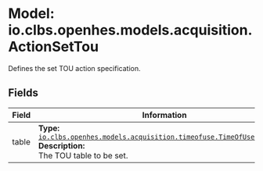 # Model: io.clbs.openhes.models.acquisition.ActionSetTou

Defines the set TOU action specification.

## Fields

| Field | Information |
| --- | --- |
| table | <b>Type:</b> [`io.clbs.openhes.models.acquisition.timeofuse.TimeOfUseTableSpec`](model-io-clbs-openhes-models-acquisition-timeofuse-timeofusetablespec.md)<br><b>Description:</b><br>The TOU table to be set. |

